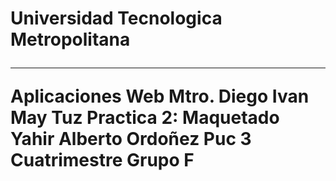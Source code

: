 <h1>Universidad Tecnologica Metropolitana<hr>
Aplicaciones Web
Mtro. Diego Ivan May Tuz
Practica 2: Maquetado
Yahir Alberto Ordoñez Puc
3 Cuatrimestre
Grupo F</h1>

